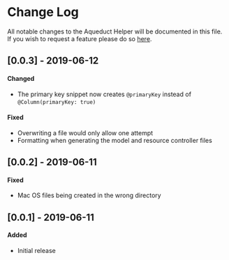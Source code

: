 # Change Log
All notable changes to the Aqueduct Helper will be documented in this file. If you wish to request a feature please do so [here](https://github.com/AzMoza/aqueduct-snippets/issues/new).

## [0.0.3] - 2019-06-12
#### Changed
- The primary key snippet now creates `@primaryKey` instead of `@Column(primaryKey: true)`
#### Fixed
- Overwriting a file would only allow one attempt
- Formatting when generating the model and resource controller files

## [0.0.2] - 2019-06-11
#### Fixed
- Mac OS files being created in the wrong directory

## [0.0.1] - 2019-06-11
#### Added
- Initial release